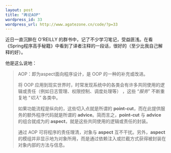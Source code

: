 ```yaml
--- 
layout: post
title: "再论AOP"
wordpress_id: 33
wordpress_url: http://www.agatezone.cn/code/?p=33
---
```

近日一直沉醉在 O'REILLY 的群书中，记了不少学习笔记，受益匪浅。在看《Spring程序高手秘籍》中看到了译者注释的一段话，很好的（至少比我自己解释的好）。

他是这么说地：
<blockquote>AOP：即为aspect面向程序设计，是 OOP 的一种的补充或改进。

将 OOP 应用到现实世界时，时常发现系统中的各类会有许多共同使用的逻辑或责任（例如日志管理、权限控制、调度处理等） ，这些 “<em>服务</em>” 不断重复地 “<em>切入</em>” 各类中。

如果功能流程是纵向的，这些切入点就是所谓的 <strong>point-cut</strong>，而在此提供服务的额外程序代码就是所谓的 <strong>advice</strong>。简而言之，<strong>point-cut</strong> 与 <strong>advice</strong> 的组合就成为的<strong> aspect</strong>，就是这些共同使用的逻辑或责任的封装。

通过 AOP 可将程序的责任理清，对象与 <strong>aspect</strong> 互不干扰。另外，<strong>aspect</strong> 的模组并非显示地为对象所用，而是通过依赖注入或拦截方式获得被封装在对象内部的方法与信息。</blockquote>
